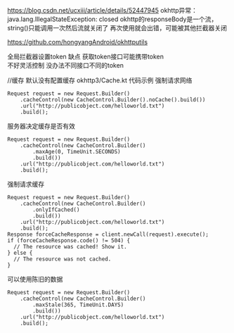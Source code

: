 
https://blog.csdn.net/ucxiii/article/details/52447945
okhttp异常： java.lang.IllegalStateException: closed
okhttp的responseBody是一个流，string()只能调用一次然后流就关闭了 再次使用就会出错，可能被其他拦截器关闭

https://github.com/hongyangAndroid/okhttputils


全局拦截器设置token
缺点 获取token接口可能携带token   
不好灵活控制
没办法不同接口不同的token


//缓存
默认没有配置缓存
okhttp3/Cache.kt 代码示例
强制请求网络
```
Request request = new Request.Builder()
    .cacheControl(new CacheControl.Builder().noCache().build())
    .url("http://publicobject.com/helloworld.txt")
    .build();
```
服务器决定缓存是否有效
```
Request request = new Request.Builder()
    .cacheControl(new CacheControl.Builder()
        .maxAge(0, TimeUnit.SECONDS)
        .build())
    .url("http://publicobject.com/helloworld.txt")
    .build();
```
强制请求缓存
```
Request request = new Request.Builder()
    .cacheControl(new CacheControl.Builder()
        .onlyIfCached()
        .build())
    .url("http://publicobject.com/helloworld.txt")
    .build();
Response forceCacheResponse = client.newCall(request).execute();
if (forceCacheResponse.code() != 504) {
  // The resource was cached! Show it.
} else {
  // The resource was not cached.
}
```
可以使用陈旧的数据
```
Request request = new Request.Builder()
    .cacheControl(new CacheControl.Builder()
        .maxStale(365, TimeUnit.DAYS)
        .build())
    .url("http://publicobject.com/helloworld.txt")
    .build();
```